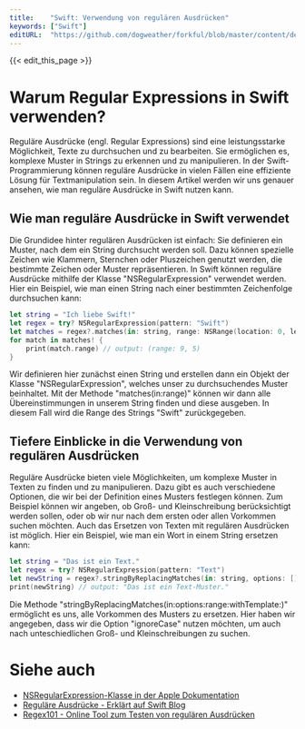 ```yaml
---
title:    "Swift: Verwendung von regulären Ausdrücken"
keywords: ["Swift"]
editURL:  "https://github.com/dogweather/forkful/blob/master/content/de/swift/using-regular-expressions.md"
---
```


{{< edit_this_page >}}

# Warum Regular Expressions in Swift verwenden?

Reguläre Ausdrücke (engl. Regular Expressions) sind eine leistungsstarke Möglichkeit, Texte zu durchsuchen und zu bearbeiten. Sie ermöglichen es, komplexe Muster in Strings zu erkennen und zu manipulieren. In der Swift-Programmierung können reguläre Ausdrücke in vielen Fällen eine effiziente Lösung für Textmanipulation sein. In diesem Artikel werden wir uns genauer ansehen, wie man reguläre Ausdrücke in Swift nutzen kann.

## Wie man reguläre Ausdrücke in Swift verwendet

Die Grundidee hinter regulären Ausdrücken ist einfach: Sie definieren ein Muster, nach dem ein String durchsucht werden soll. Dazu können spezielle Zeichen wie Klammern, Sternchen oder Pluszeichen genutzt werden, die bestimmte Zeichen oder Muster repräsentieren. In Swift können reguläre Ausdrücke mithilfe der Klasse "NSRegularExpression" verwendet werden. Hier ein Beispiel, wie man einen String nach einer bestimmten Zeichenfolge durchsuchen kann:

```Swift
let string = "Ich liebe Swift!"
let regex = try? NSRegularExpression(pattern: "Swift")
let matches = regex?.matches(in: string, range: NSRange(location: 0, length: string.count))
for match in matches! {
    print(match.range) // output: (range: 9, 5)
}
```

Wir definieren hier zunächst einen String und erstellen dann ein Objekt der Klasse "NSRegularExpression", welches unser zu durchsuchendes Muster beinhaltet. Mit der Methode "matches(in:range)" können wir dann alle Übereinstimmungen in unserem String finden und diese ausgeben. In diesem Fall wird die Range des Strings "Swift" zurückgegeben.

## Tiefere Einblicke in die Verwendung von regulären Ausdrücken

Reguläre Ausdrücke bieten viele Möglichkeiten, um komplexe Muster in Texten zu finden und zu manipulieren. Dazu gibt es auch verschiedene Optionen, die wir bei der Definition eines Musters festlegen können. Zum Beispiel können wir angeben, ob Groß- und Kleinschreibung berücksichtigt werden sollen, oder ob wir nur nach dem ersten oder allen Vorkommen suchen möchten. Auch das Ersetzen von Texten mit regulären Ausdrücken ist möglich. Hier ein Beispiel, wie man ein Wort in einem String ersetzen kann:

```Swift
let string = "Das ist ein Text."
let regex = try? NSRegularExpression(pattern: "Text")
let newString = regex?.stringByReplacingMatches(in: string, options: [], range: NSRange(location: 0, length: string.count), withTemplate: "Text-Muster")
print(newString) // output: "Das ist ein Text-Muster."
```

Die Methode "stringByReplacingMatches(in:options:range:withTemplate:)" ermöglicht es uns, alle Vorkommen des Musters zu ersetzen. Hier haben wir angegeben, dass wir die Option "ignoreCase" nutzen möchten, um auch nach unteschiedlichen Groß- und Kleinschreibungen zu suchen.

# Siehe auch

- [NSRegularExpression-Klasse in der Apple Dokumentation](https://developer.apple.com/documentation/foundation/nsregularexpression)
- [Reguläre Ausdrücke - Erklärt auf Swift Blog](https://www.swiftblog.de/2018/02/13/regular-expressions-swift-erklärt/)
- [Regex101 - Online Tool zum Testen von regulären Ausdrücken](https://regex101.com/)